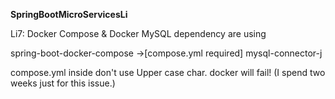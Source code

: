 
**SpringBootMicroServicesLi**



Li7:
Docker Compose & Docker MySQL dependency are using


spring-boot-docker-compose				->[compose.yml required]
mysql-connector-j


compose.yml inside don't use Upper case char. docker will fail! (I spend two weeks just for this issue.)